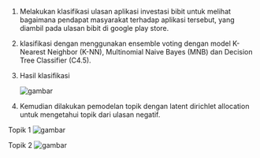 1. Melakukan klasifikasi ulasan aplikasi investasi bibit untuk melihat bagaimana pendapat masyarakat terhadap aplikasi tersebut, yang diambil pada ulasan bibit di google play store.
2. klasifikasi dengan menggunakan ensemble voting dengan model K-Nearest Neighbor (K-NN), Multinomial Naive Bayes (MNB) dan Decision Tree Classifier (C4.5).
3. Hasil klasifikasi

   ![gambar](https://github.com/user-attachments/assets/658258f8-fb21-48c4-906c-0eb527a48b01)
5. Kemudian dilakukan pemodelan topik dengan latent dirichlet allocation untuk mengetahui topik dari ulasan negatif.

Topik 1
![gambar](https://github.com/user-attachments/assets/274ff72b-fbad-48ff-bcee-d7d7a7f67c72)


Topik 2
![gambar](https://github.com/user-attachments/assets/4494baa5-f445-40b3-956f-932341fef722)
